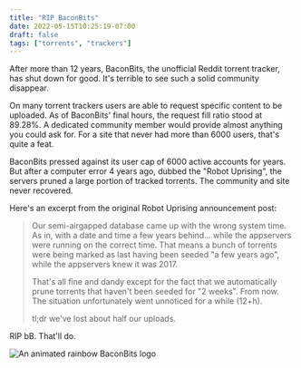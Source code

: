```yaml
---
title: "RIP BaconBits"
date: 2022-05-15T10:25:19-07:00
draft: false
tags: ["torrents", "trackers"]
---
```


After more than 12 years, BaconBits, the unofficial Reddit torrent tracker,
has shut down for good. It's terrible to see such a solid community disappear.

On many torrent trackers users are able to request specific content to be
uploaded. As of BaconBits' final hours, the request fill ratio stood at 89.28%. A
dedicated community member would provide almost anything you could ask for.
For a site that never had more than 6000 users, that's quite a feat.

BaconBits pressed against its user cap of 6000 active accounts for years.
But after a computer error 4 years ago, dubbed the "Robot Uprising", the
servers pruned a large portion of tracked torrents. The community and site
never recovered.

Here's an excerpt from the original Robot Uprising announcement post:

> Our semi-airgapped database came up with the wrong system time. As in, with a date and time a few years behind... while the appservers were running on the correct time. That means a bunch of torrents were being marked as last having been seeded "a few years ago", while the appservers knew it was 2017.
> 
> That's all fine and dandy except for the fact that we automatically prune torrents that haven't been seeded for "2 weeks". From now. The situation unfortunately went unnoticed for a while (12+h).
> 
> tl;dr we've lost about half our uploads.

RIP bB. That'll do.

![An animated rainbow BaconBits logo](/blog/image/bb/bb.gif)
